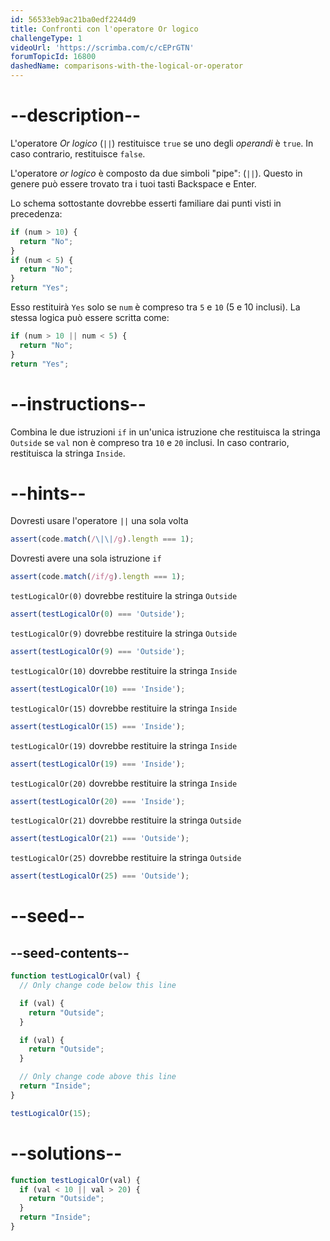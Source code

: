 ```yaml
---
id: 56533eb9ac21ba0edf2244d9
title: Confronti con l'operatore Or logico
challengeType: 1
videoUrl: 'https://scrimba.com/c/cEPrGTN'
forumTopicId: 16800
dashedName: comparisons-with-the-logical-or-operator
---
```


# --description--

L'operatore <dfn>Or logico</dfn> (`||`) restituisce `true` se uno degli <dfn>operandi</dfn> è `true`. In caso contrario, restituisce `false`.

L'operatore <dfn>or logico</dfn> è composto da due simboli "pipe": (`||`). Questo in genere può essere trovato tra i tuoi tasti Backspace e Enter.

Lo schema sottostante dovrebbe esserti familiare dai punti visti in precedenza:

```js
if (num > 10) {
  return "No";
}
if (num < 5) {
  return "No";
}
return "Yes";
```

Esso restituirà `Yes` solo se `num` è compreso tra `5` e `10` (5 e 10 inclusi). La stessa logica può essere scritta come:

```js
if (num > 10 || num < 5) {
  return "No";
}
return "Yes";
```

# --instructions--

Combina le due istruzioni `if` in un'unica istruzione che restituisca la stringa `Outside` se `val` non è compreso tra `10` e `20` inclusi. In caso contrario, restituisca la stringa `Inside`.

# --hints--

Dovresti usare l'operatore `||` una sola volta

```js
assert(code.match(/\|\|/g).length === 1);
```

Dovresti avere una sola istruzione `if`

```js
assert(code.match(/if/g).length === 1);
```

`testLogicalOr(0)` dovrebbe restituire la stringa `Outside`

```js
assert(testLogicalOr(0) === 'Outside');
```

`testLogicalOr(9)` dovrebbe restituire la stringa `Outside`

```js
assert(testLogicalOr(9) === 'Outside');
```

`testLogicalOr(10)` dovrebbe restituire la stringa `Inside`

```js
assert(testLogicalOr(10) === 'Inside');
```

`testLogicalOr(15)` dovrebbe restituire la stringa `Inside`

```js
assert(testLogicalOr(15) === 'Inside');
```

`testLogicalOr(19)` dovrebbe restituire la stringa `Inside`

```js
assert(testLogicalOr(19) === 'Inside');
```

`testLogicalOr(20)` dovrebbe restituire la stringa `Inside`

```js
assert(testLogicalOr(20) === 'Inside');
```

`testLogicalOr(21)` dovrebbe restituire la stringa `Outside`

```js
assert(testLogicalOr(21) === 'Outside');
```

`testLogicalOr(25)` dovrebbe restituire la stringa `Outside`

```js
assert(testLogicalOr(25) === 'Outside');
```

# --seed--

## --seed-contents--

```js
function testLogicalOr(val) {
  // Only change code below this line

  if (val) {
    return "Outside";
  }

  if (val) {
    return "Outside";
  }

  // Only change code above this line
  return "Inside";
}

testLogicalOr(15);
```

# --solutions--

```js
function testLogicalOr(val) {
  if (val < 10 || val > 20) {
    return "Outside";
  }
  return "Inside";
}
```
